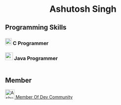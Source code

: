 <h1 align="center">Ashutosh Singh</h1>
<h2>Programming Skills</h2>
<h3>
<img src="https://www.pngitem.com/pimgs/m/31-312155_c-programming-language-logo-hd-png-download.png" width="21" height="22">  C Programmer
<br>
<br>
<img src="https://cdn4.iconfinder.com/data/icons/logos-and-brands/512/181_Java_logo_logos-512.png" width="25" height="25"> Java Programmer
<br>
<br>
<h2>Member</h2>
<a href="https://dev.to/ashutoshsingh47">
<img src="https://d2fltix0v2e0sb.cloudfront.net/dev-badge.svg" alt="Ashutosh Singh's DEV Profile" height="30" width="30"> Member Of Dev Community
</a>
</h3>

